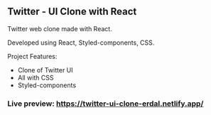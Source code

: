 ## Twitter - UI Clone with React

Twitter web clone made with React.

Developed using React, Styled-components, CSS.

Project Features:

- Clone of Twitter UI
- All with CSS
- Styled-components

### **Live preview:** https://twitter-ui-clone-erdal.netlify.app/
